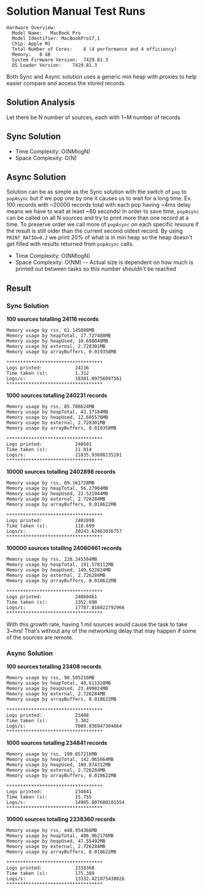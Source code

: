 # Solution Manual Test Runs

```
Hardware Overview:
  Model Name:	MacBook Pro
  Model Identifier:	MacBookPro17,1
  Chip:	Apple M1
  Total Number of Cores:	8 (4 performance and 4 efficiency)
  Memory:	8 GB
  System Firmware Version:	7429.81.3
  OS Loader Version:	7429.81.3
```

Both Sync and Async solution uses a generic min heap with proxies to help easier compare and access the stored records

## Solution Analysis
Let there be N number of sources, each with 1~M number of records
## Sync Solution
- Time Complexity: O(NMlogN)
- Space Complexity: O(N)
## Async Solution
Solution can be as simple as the Sync solution with the switch of `pop` to `popAsync` but if we pop one by one it causes us to wait for a long time.
Ex. 100 records with ~20000 records total with each pop having ~4ms delay means we have to wait at least ~80 seconds!
In order to save time, `popAsync` can be called on all N sources and try to print more than one record at a time.
To preserve order we call more of `popAsync` on each specific resoure if the result is still older than the current second oldest record.
By using `PRINT_RATIO=0.2` we print 20% of what is in min heap so the heap doesn't get filled with results returned from `popAsync` calls.
- Time Complexity: O(NMlogN)
- Space Complexity: O(NM) -- Actual size is dependent on how much is printed out between tasks so this number shouldn't be reached

## Result
### Sync Solution
**100 sources totalling 24116 records**
```
Memory usage by rss, 61.145088MB 
Memory usage by heapTotal, 17.727488MB 
Memory usage by heapUsed, 10.698048MB 
Memory usage by external, 2.728301MB 
Memory usage by arrayBuffers, 0.019358MB 

***********************************
Logs printed:            24116
Time taken (s):          1.312
Logs/s:                  18381.09756097561
***********************************
```
**1000 sources totalling  240231 records**
```
Memory usage by rss, 85.786624MB 
Memory usage by heapTotal, 43.17184MB 
Memory usage by heapUsed, 12.605576MB 
Memory usage by external, 2.728301MB 
Memory usage by arrayBuffers, 0.019358MB 

***********************************
Logs printed:            240501
Time taken (s):          11.014
Logs/s:                  21835.93608135101
***********************************
```
**10000 sources totalling 2402898 records**
```
Memory usage by rss, 89.161728MB 
Memory usage by heapTotal, 56.27904MB 
Memory usage by heapUsed, 22.521944MB 
Memory usage by external, 2.726284MB 
Memory usage by arrayBuffers, 0.018622MB 

***********************************
Logs printed:            2402898
Time taken (s):          118.699
Logs/s:                  20243.62463036757
***********************************
```
**100000 sources totalling 24060461 records**
```
Memory usage by rss, 228.245504MB 
Memory usage by heapTotal, 191.578112MB 
Memory usage by heapUsed, 149.622624MB 
Memory usage by external, 2.726284MB 
Memory usage by arrayBuffers, 0.018622MB 

***********************************
Logs printed:            24060461
Time taken (s):          1352.698
Logs/s:                  17787.016022792966
***********************************
```

<p>
With this growth rate, having 1 mil sources would cause the task to take 3~hrs!
That’s without any of the networking delay that may happen if some of the sources are remote.
</p>


### Async Solution
**100 sources totalling 23408 records**
```
Memory usage by rss, 90.505216MB 
Memory usage by heapTotal, 48.611328MB 
Memory usage by heapUsed, 23.499824MB 
Memory usage by external, 2.726284MB 
Memory usage by arrayBuffers, 0.018622MB 

***********************************
Logs printed:            23408
Time taken (s):          3.302
Logs/s:                  7089.036947304664
***********************************
```
**1000 sources totalling 234841 records**
```
Memory usage by rss, 190.857216MB 
Memory usage by heapTotal, 142.065664MB 
Memory usage by heapUsed, 109.874312MB 
Memory usage by external, 2.726284MB 
Memory usage by arrayBuffers, 0.018622MB 

***********************************
Logs printed:            234841
Time taken (s):          15.755
Logs/s:                  14905.807680101554
***********************************
```
**10000 sources totalling  2338360 records**
```
Memory usage by rss, 448.954368MB 
Memory usage by heapTotal, 406.962176MB 
Memory usage by heapUsed, 47.55492MB 
Memory usage by external, 2.726284MB 
Memory usage by arrayBuffers, 0.018622MB 

***********************************
Logs printed:            2338360
Time taken (s):          175.389
Logs/s:                  13332.421075438026
***********************************
```